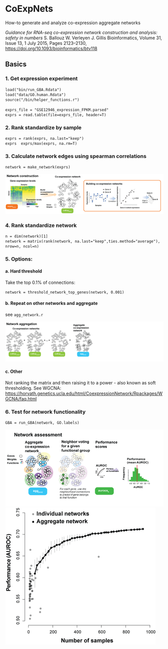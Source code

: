 # CoExpNets
How-to generate and analyze co-expression aggregate networks

_Guidance for RNA-seq co-expression network construction and analysis: safety in numbers_
S. Ballouz  W. Verleyen  J. Gillis
Bioinformatics, Volume 31, Issue 13, 1 July 2015, Pages 2123–2130,
https://doi.org/10.1093/bioinformatics/btv118


## Basics 
### 1. Get expression experiment 
``` 
load("bin/run_GBA.Rdata")
load("data/GO.human.Rdata")
source("/bin/helper_functions.r")

exprs_file = "GSE12946_expression_FPKM.parsed"
exprs = read.table(file=exprs_file, header=T)
```

### 2. Rank standardize by sample 
``` 
exprs = rank(exprs, na.last="keep")
exprs  exprs/max(exprs, na.rm=T)
```

### 3. Calculate network edges using spearman correlations 
``` 
network = make_network(exprs) 
```
![summary](imgs/schematic.png "schematic")

### 4. Rank standardize network
```
n = dim(network)[1]
network = matrix(rank(network, na.last="keep",ties.method="average"), nrow=n, ncol=n)
```
### 5. Options: 

#### a. Hard threshold
Take the top 0.1% of connections:  
```
network = threshold_network_top_genes(network, 0.001)
```

####  b. Repeat on other networks and aggregate 
see ```agg_network.r```

![summary](imgs/netagg.png "aggre")
  
#### c. Other
Not ranking the matrix and then raising it to a power - also known as soft thresholding. See WGCNA: https://horvath.genetics.ucla.edu/html/CoexpressionNetwork/Rpackages/WGCNA/faq.html


### 6. Test for network functionality 
``` 
GBA = run_GBA(network, GO.labels)
``` 
![perf1](imgs/assess.png "egad") ![perf2](imgs/coexpp.png "performance")

